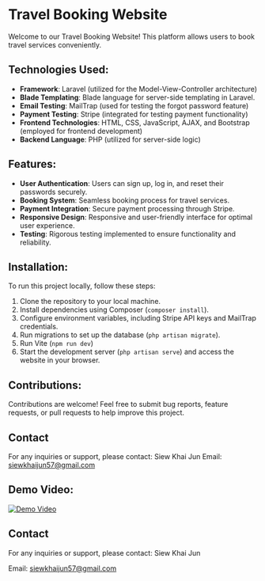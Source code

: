# Travel Booking Website

Welcome to our Travel Booking Website! This platform allows users to book travel services conveniently.

## Technologies Used:

- **Framework**: Laravel (utilized for the Model-View-Controller architecture)
- **Blade Templating**: Blade language for server-side templating in Laravel.
- **Email Testing**: MailTrap (used for testing the forgot password feature)
- **Payment Testing**: Stripe (integrated for testing payment functionality)
- **Frontend Technologies**: HTML, CSS, JavaScript, AJAX, and Bootstrap (employed for frontend development)
- **Backend Language**: PHP (utilized for server-side logic)

## Features:

- **User Authentication**: Users can sign up, log in, and reset their passwords securely.
- **Booking System**: Seamless booking process for travel services.
- **Payment Integration**: Secure payment processing through Stripe.
- **Responsive Design**: Responsive and user-friendly interface for optimal user experience.
- **Testing**: Rigorous testing implemented to ensure functionality and reliability.

## Installation:

To run this project locally, follow these steps:

1. Clone the repository to your local machine.
2. Install dependencies using Composer (`composer install`).
3. Configure environment variables, including Stripe API keys and MailTrap credentials.
4. Run migrations to set up the database (`php artisan migrate`).
5. Run Vite (`npm run dev`)
6. Start the development server (`php artisan serve`) and access the website in your browser.

## Contributions:

Contributions are welcome! Feel free to submit bug reports, feature requests, or pull requests to help improve this project.

## Contact
For any inquiries or support, please contact:
Siew Khai Jun
Email: siewkhaijun57@gmail.com


## Demo Video:

[![Demo Video](https://img.youtube.com/vi/CGZLr_6duiU/0.jpg)](https://youtu.be/CGZLr_6duiU)

## Contact
For any inquiries or support, please contact:
Siew Khai Jun

Email: siewkhaijun57@gmail.com

